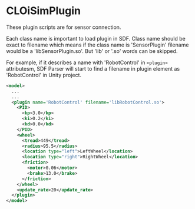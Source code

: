 # CLOiSimPlugin

These plugin scripts are for sensor connection.

Each class name is important to load plugin in SDF. Class name should be exact to filename which means if the class name is 'SensorPlugin' filename would be a 'libSensorPlugin.so'. But 'lib' or '.so' words can be skipped.

For example, if it describes a name with 'RobotControl' in `<plugin>` attributesm, SDF Parser will start to find a filename in plugin element as 'RobotControl' in Unity project.

```xml
<model>
  ...
  ...
  <plugin name='RobotControl' filename='libRobotControl.so'>
    <PID>
      <kp>3.0</kp>
      <ki>0.2</ki>
      <kd>0.0</kd>
    </PID>
    <wheel>
      <tread>449</tread>
      <radius>95.5</radius>
      <location type="left">LeftWheel</location>
      <location type="right">RightWheel</location>
      <friction>
        <motor>0.06</motor>
        <brake>13.0</brake>
      </friction>
    </wheel>
    <update_rate>20</update_rate>
  </plugin>
</model>
```
